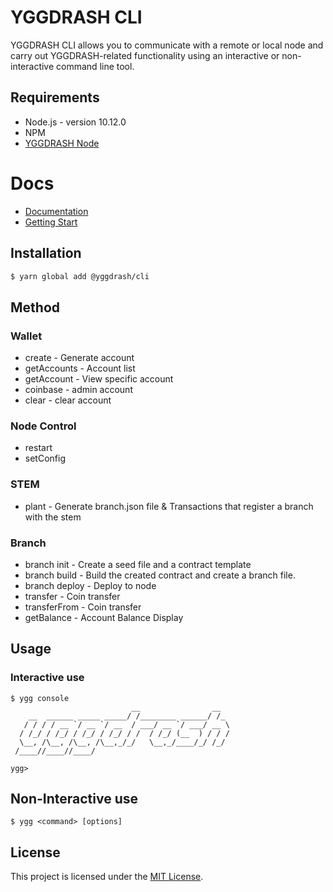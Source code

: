 # YGGDRASH CLI
YGGDRASH CLI allows you to communicate with a remote or local node and carry out YGGDRASH-related functionality using an interactive or non-interactive command line tool.

## Requirements
- Node.js - version 10.12.0
- NPM
- [YGGDRASH Node](https://github.com/yggdrash/yggdrash)

# Docs
- [Documentation](https://github.com/yggdrash/yggdrash-cli/tree/develop/docs)
- [Getting Start](https://developer.yggdrash.io/)

## Installation
```sh
$ yarn global add @yggdrash/cli
```

## Method
### Wallet
- create - Generate account
- getAccounts - Account list
- getAccount - View specific account
- coinbase - admin account
- clear - clear account

### Node Control
- restart
- setConfig

### STEM
- plant - Generate branch.json file & Transactions that register a branch with the stem

### Branch
- branch init - Create a seed file and a contract template
- branch build - Build the created contract and create a branch file.
- branch deploy - Deploy to node
- transfer - Coin transfer
- transferFrom - Coin transfer
- getBalance - Account Balance Display

## Usage
### Interactive use
```
$ ygg console
                           __                __
    __  ______ _____ _____/ /________ ______/ /_
   / / / / __ `/ __ `/ __  / ___/ __ `/ ___/ __ \
  / /_/ / /_/ / /_/ / /_/ / /  / /_/ (__  ) / / /
  \__, /\__, /\__, /\__,_/_/   \__,_/____/_/ /_/
 /____//____//____/

ygg> 
```

## Non-Interactive use
```
$ ygg <command> [options]
```

## License
This project is licensed under the [MIT License](LICENSE).
